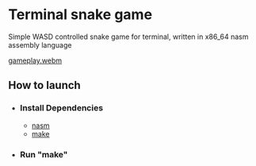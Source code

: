 # Terminal snake game

Simple WASD controlled snake game for terminal, written in x86_64 nasm assembly language

[gameplay.webm](https://github.com/user-attachments/assets/3a3e77da-d8f4-4acc-a798-13d9c4ce28f3)

## How to launch

- ### Install Dependencies
  - [nasm](https://www.nasm.us/)
  - [make](https://www.gnu.org/software/make/#download)
- ### Run "make"
